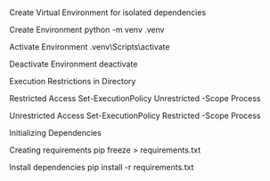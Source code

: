 #

Create Virtual Environment for isolated dependencies

Create Environment
python -m venv .venv

Activate Environment
.venv\Scripts\activate

Deactivate Environment
deactivate

Execution Restrictions in Directory

Restricted Access
Set-ExecutionPolicy Unrestricted -Scope Process

Unrestricted Access
Set-ExecutionPolicy Restricted -Scope Process

Initializing Dependencies

Creating requirements
pip freeze > requirements.txt

Install dependencies
pip install -r requirements.txt

